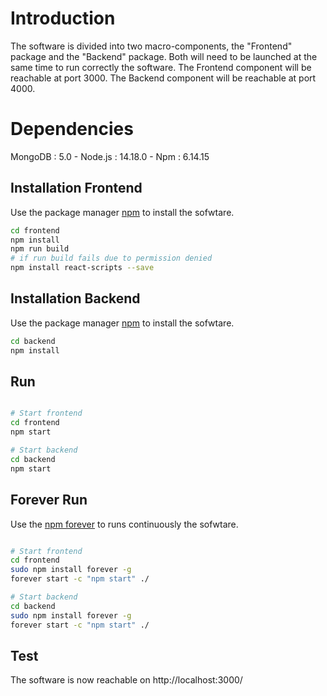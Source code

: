 # Introduction

The software is divided into two macro-components, the "Frontend" package and the "Backend" package. Both will need to be launched at the same time to run correctly the software.
The Frontend component will be reachable at port 3000. The Backend component will be reachable at port 4000.

# Dependencies
MongoDB : 5.0 -
Node.js : 14.18.0 -
Npm : 6.14.15 


## Installation Frontend

Use the package manager [npm](https://www.npmjs.com/) to install the sofwtare.

```bash
cd frontend 
npm install
npm run build
# if run build fails due to permission denied
npm install react-scripts --save
```

## Installation Backend

Use the package manager [npm](https://www.npmjs.com/) to install the sofwtare.

```bash
cd backend 
npm install

```

## Run

```bash

# Start frontend 
cd frontend
npm start 

# Start backend 
cd backend
npm start 

```

## Forever Run
Use the [npm forever](https://www.npmjs.com/package/forever) to runs continuously the sofwtare.
```bash

# Start frontend 
cd frontend
sudo npm install forever -g
forever start -c "npm start" ./

# Start backend 
cd backend
sudo npm install forever -g
forever start -c "npm start" ./

```

## Test
The software is now reachable on http://localhost:3000/


